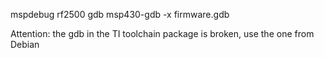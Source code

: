 mspdebug rf2500 gdb
msp430-gdb -x firmware.gdb

Attention: the gdb in the TI toolchain package is broken, use the one from Debian

